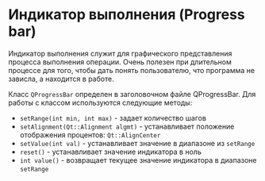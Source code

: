# Индикатор выполнения (Progress bar)
Индикатор выполнения служит для графического представления процесса выполнения операции. Очень полезен при длительном процессе для того, чтобы дать понять пользователю, что программа не зависла, а находится в работе.

Класс `QProgressBar` определен в заголовочном файле QProgressBar. 
Для работы с классом используются следующие методы:
- `setRange(int min, int max)` - задает количество шагов
- `setAlignment(Qt::Alignment algmt)` - устанавливает положение отображения процентов: `Qt::AlignCenter`
- `setValue(int val)` - устанавливает значение в диапазоне из `setRange`
- `reset()` - устанавливает значение индикатора в ноль
- `int value()` - возвращает текущее значение индикатора в диапазоне `setRange`